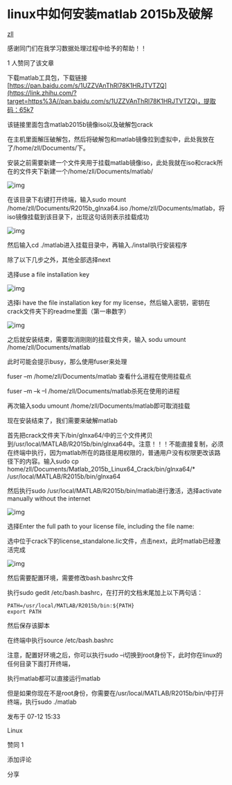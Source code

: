 # linux中如何安装matlab 2015b及破解

[zll](https://www.zhihu.com/people/zll-65-9)



感谢同门们在我学习数据处理过程中给予的帮助！！



1 人赞同了该文章

下载matlab工具包，下载链接[https://pan.baidu.com/s/1UZZVAnThRl78K1HRJTVTZQ](https://link.zhihu.com/?target=https%3A//pan.baidu.com/s/1UZZVAnThRl78K1HRJTVTZQ)，提取码：65k7

该链接里面包含matlab2015b镜像iso以及破解包crack

在主机里面解压破解包，然后将破解包和matlab镜像拉到虚拟中，此处我放在了/home/zll/Documents/下。

安装之前需要新建一个文件夹用于挂载matlab镜像iso，此处我就在iso和crack所在的文件夹下新建一个/home/zll/Documents/matlab/

![img](https://pic2.zhimg.com/80/v2-1af2f7b8db68d91e424fb3a755d1f15d_1440w.png)

在该目录下右键打开终端，输入sudo mount /home/zll/Documents/R2015b_glnxa64.iso /home/zll/Documents/matlab，将iso镜像挂载到该目录下，出现这句话则表示挂载成功

![img](https://pic4.zhimg.com/80/v2-851ee69adc012a283d3c090d604edb7f_1440w.png)

然后输入cd ./matlab进入挂载目录中，再输入./install执行安装程序

除了以下几步之外，其他全部选择next

选择use a file installation key

![img](https://pic1.zhimg.com/80/v2-b0f341640698657f3f899055b49367bc_1440w.jpg)

选择i have the file installation key for my license，然后输入密钥，密钥在crack文件夹下的readme里面（第一串数字）

![img](https://pic4.zhimg.com/80/v2-dc6e57ce99fd8597c561c610f6715e43_1440w.jpg)

之后就安装结束，需要取消刚刚的挂载文件夹，输入 sodu umount /home/zll/Documents/matlab

此时可能会提示busy，那么使用fuser来处理

fuser –m /home/zll/Documents/matlab 查看什么进程在使用挂载点

fuser –m –k –I /home/zll/Documents/matlab杀死在使用的进程

再次输入sodu umount /home/zll/Documents/matlab即可取消挂载



现在安装结束了，我们需要来破解matlab

首先把crack文件夹下/bin/glnxa64/中的三个文件拷贝到/usr/local/MATLAB/R2015b/bin/glnxa64中。注意！！！不能直接复制，必须在终端中执行，因为matlab所在的路径是用权限的，普通用户没有权限更改该路径下的内容。输入sudo cp home/zll/Documents/Matlab_2015b_Linux64_Crack/bin/glnxa64/* /usr/local/MATLAB/R2015b/bin/glnxa64

然后执行sudo /usr/local/MATLAB/R2015b/bin/matlab进行激活，选择activate manually without the internet

![img](https://pic1.zhimg.com/80/v2-184bc27603bdaa0ce1cccf13dd461f40_1440w.jpg)

选择Enter the full path to your license file, including the file name:

选中位于crack下的license_standalone.lic文件，点击next，此时matlab已经激活完成

![img](https://pic2.zhimg.com/80/v2-36f92098e46cf1435533d40613aa3bd5_1440w.jpg)

然后需要配置环境，需要修改bash.bashrc文件

执行sudo gedit /etc/bash.bashrc，在打开的文档末尾加上以下两句话：

```text
PATH=/usr/local/MATLAB/R2015b/bin:${PATH}
export PATH
```

然后保存该脚本

在终端中执行source /etc/bash.bashrc

注意，配置好环境之后，你可以执行sudo –i切换到root身份下，此时你在linux的任何目录下面打开终端，

执行matlab都可以直接运行matlab

但是如果你现在不是root身份，你需要在/usr/local/MATLAB/R2015b/bin/中打开终端，执行sudo ./matlab

发布于 07-12 15:33

Linux

赞同 1

添加评论

分享